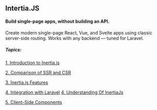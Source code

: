 ## Intertia.JS

#### Build single-page apps, without building an API.

<p>
Create modern single-page React, Vue, and Svelte apps using classic server-side routing. Works with any backend — tuned for Laravel.
</p>



##### Topics:


<a href="./1_Introduction_to_Inertiajs.md">1. Introduction to Inertia.js</a>

<a href="./2_Comparison_of_SSR_and_CSR.md">2. Comparison of SSR and CSR</a>

<a href="./3_InertiaJs_Features.md">3. Inertia.js Features</a>

<a href="./4_Integration_with_Laravel.md">4. Integration with Laravel</a>
<a href="./4a_understanding_of_InertiaJs.md">4. Understanding Of InertiaJs</a>

<a href="./5_Client_Side_Components.md">5. Client-Side Components</a>




